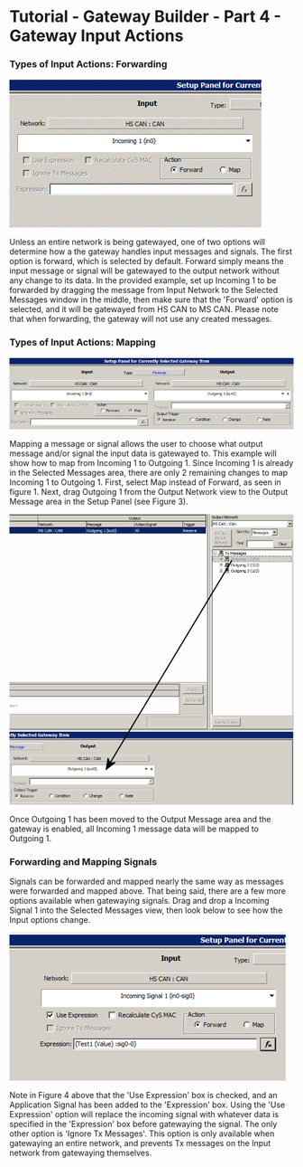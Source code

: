 # Tutorial - Gateway Builder - Part 4 - Gateway Input Actions

### Types of Input Actions: Forwarding

![Figure 1 - Options For Input Messages with Forwarding Selected](../../.gitbook/assets/GWBImage6.gif)

Unless an entire network is being gatewayed, one of two options will determine how a the gateway handles input messages and signals. The first option is forward, which is selected by default. Forward simply means the input message or signal will be gatewayed to the output network without any change to its data. In the provided example, set up Incoming 1 to be forwarded by dragging the message from Input Network to the Selected Messages window in the middle, then make sure that the 'Forward' option is selected, and it will be gatewayed from HS CAN to MS CAN. Please note that when forwarding, the gateway will not use any created messages.

### Types of Input Actions: Mapping

![Figure 2 - Options for Input Messages with Mapping Selected](../../.gitbook/assets/GWBImage7.gif)

Mapping a message or signal allows the user to choose what output message and/or signal the input data is gatewayed to. This example will show how to map from Incoming 1 to Outgoing 1. Since Incoming 1 is already in the Selected Messages area, there are only 2 remaining changes to map Incoming 1 to Outgoing 1. First, select Map instead of Forward, as seen in figure 1. Next, drag Outgoing 1 from the Output Network view to the Output Message area in the Setup Panel (see Figure 3).

![Figure 3](../../.gitbook/assets/GWBImage8.gif)

Once Outgoing 1 has been moved to the Output Message area and the gateway is enabled, all Incoming 1 message data will be mapped to Outgoing 1.

### Forwarding and Mapping Signals

Signals can be forwarded and mapped nearly the same way as messages were forwarded and mapped above. That being said, there are a few more options available when gatewaying signals. Drag and drop a Incoming Signal 1 into the Selected Messages view, then look below to see how the Input options change.

![Figure 4 - Input Options when Using a Signal](../../.gitbook/assets/GWBImage9.gif)

Note in Figure 4 above that the 'Use Expression' box is checked, and an Application Signal has been added to the 'Expression' box. Using the 'Use Expression' option will replace the incoming signal with whatever data is specified in the 'Expression' box before gatewaying the signal. The only other option is 'Ignore Tx Messages'. This option is only available when gatewaying an entire network, and prevents Tx messages on the Input network from gatewaying themselves.
